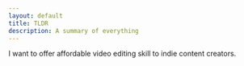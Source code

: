 ```yaml
---
layout: default
title: TLDR
description: A summary of everything
---
```


I want to offer affordable video editing skill to indie content creators.
